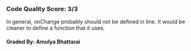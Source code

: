 ### Code Quality Score: 3/3

In general, onChange probably should not be defined in line. It would
be cleaner to define a function that it uses.

#### Graded By: Amulya Bhattarai
